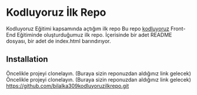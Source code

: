 # Kodluyoruz İlk Repo
Kodluyoruz Eğitimi kapsamında açtığım ilk repo
Bu repo [kodluyoruz](https://www.kodluyoruz.org/) Front-End Eğitiminde oluşturduğumuz ilk repo. İçerisinde bir adet README dosyası, bir adet de index.html barındırıyor.
## Installation
Öncelikle projeyi clonelayın. (Buraya sizin reponuzdan aldığınız link gelecek)
Öncelikle projeyi clonelayın. (Buraya sizin reponuzdan aldığınız link gelecek)
https://github.com/bilalka309kodluyoruzilkrepo.git